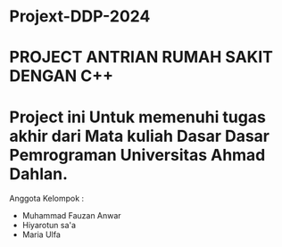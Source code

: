# Projext-DDP-2024

# PROJECT ANTRIAN RUMAH SAKIT DENGAN C++
# Project ini Untuk memenuhi tugas akhir dari Mata kuliah Dasar Dasar Pemrograman Universitas Ahmad Dahlan.

Anggota Kelompok :
- Muhammad Fauzan Anwar
- Hiyarotun sa'a
- Maria Ulfa
